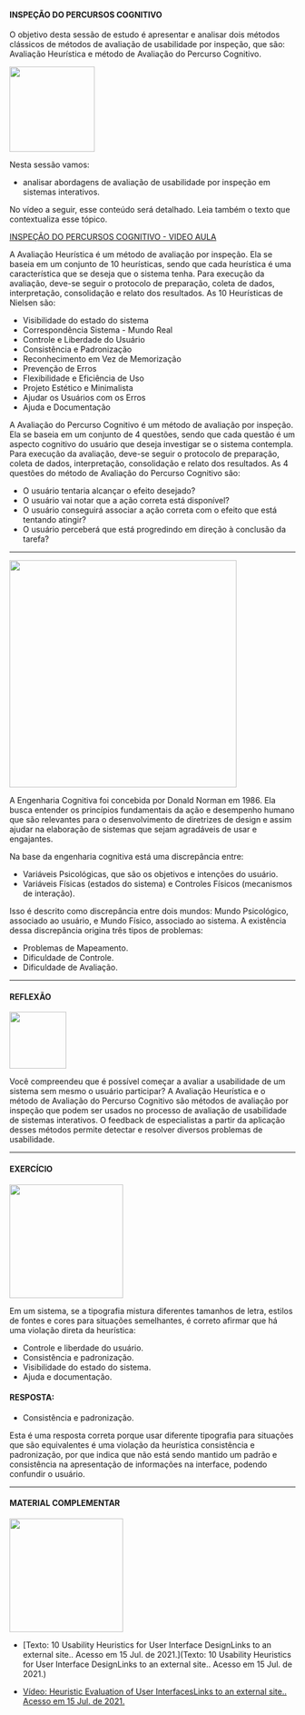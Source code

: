 
<h4>INSPEÇÃO DO PERCURSOS COGNITIVO</h4>

O objetivo desta sessão de estudo é apresentar e analisar dois métodos clássicos de métodos de avaliação de usabilidade por inspeção, que são: Avaliação Heurística e método de Avaliação do Percurso Cognitivo.

<img src="https://media.giphy.com/media/tZRAlE5aLS5BKDyjGI/giphy.gif" width="150"> 

Nesta sessão vamos:

- analisar  abordagens de avaliação de usabilidade por inspeção em sistemas interativos. 

No vídeo a seguir, esse conteúdo será detalhado. Leia também o texto que contextualiza esse tópico.

[INSPEÇÃO DO PERCURSOS COGNITIVO - VIDEO AULA]()

A Avaliação Heurística é um método de avaliação por inspeção. Ela se baseia em um conjunto de 10 heurísticas, sendo que cada heurística é uma característica que se deseja que o sistema tenha. Para execução da avaliação, deve-se seguir o protocolo de preparação, coleta de dados, interpretação, consolidação e relato dos resultados. As 10 Heurísticas de Nielsen são:

- Visibilidade do estado do sistema
- Correspondência Sistema - Mundo Real
- Controle e Liberdade do Usuário
- Consistência e Padronização
- Reconhecimento em Vez de Memorização
- Prevenção de Erros
- Flexibilidade e Eficiência de Uso
- Projeto Estético e Minimalista
- Ajudar os Usuários com os Erros
- Ajuda e Documentação

A Avaliação do Percurso Cognitivo é um método de avaliação por inspeção. Ela se baseia em um conjunto de 4 questões, sendo que cada questão é um aspecto cognitivo do usuário que deseja investigar se o sistema contempla. Para execução da avaliação, deve-se seguir o protocolo de preparação, coleta de dados, interpretação, consolidação e relato dos resultados. As 4 questões do método de Avaliação do Percurso Cognitivo são:

- O usuário tentaria alcançar o efeito desejado?
- O usuário vai notar que a ação correta está disponível?
- O usuário conseguirá associar a ação correta com o efeito que está tentando atingir?
- O usuário perceberá que está progredindo em direção à conclusão da tarefa?

---

<img src="https://media.giphy.com/media/v1.Y2lkPTc5MGI3NjExczZpMHp6N290cGc2NjkwMngycXhpZXRoNjM5bm9lanlucndoZzJsNyZlcD12MV9pbnRlcm5hbF9naWZfYnlfaWQmY3Q9cw/63jza7W5SkF8Low3TX/giphy.gif" width="400"> 

A Engenharia Cognitiva foi concebida por Donald Norman em 1986. Ela busca entender os princípios fundamentais da ação e desempenho humano que são relevantes para o desenvolvimento de diretrizes de design e assim ajudar na elaboração de sistemas que sejam agradáveis de usar e engajantes.

Na base da engenharia cognitiva está uma discrepância entre:

- Variáveis Psicológicas, que são os objetivos e intenções do usuário.
- Variáveis Físicas (estados do sistema) e Controles Físicos (mecanismos de interação).

Isso é descrito como discrepância entre dois mundos: Mundo Psicológico, associado ao usuário, e Mundo Físico, associado ao sistema. A existência dessa discrepância origina três tipos de problemas:

- Problemas de Mapeamento.
- Dificuldade de Controle.
- Dificuldade de Avaliação.

---

<h4>REFLEXÃO</h4>
<img src="https://media.giphy.com/media/DrooRfW7dRKal9e1SU/giphy.gif"width="100">

Você compreendeu que é possível começar a avaliar a usabilidade de um sistema sem mesmo o usuário participar? A Avaliação Heurística e o método de Avaliação do Percurso Cognitivo são métodos de avaliação por inspeção que podem ser usados no processo de avaliação de usabilidade de sistemas interativos. O feedback de especialistas a partir da aplicação desses métodos permite detectar e resolver diversos problemas de usabilidade.

---

<h4>EXERCÍCIO</h4>

<img src= "https://media.giphy.com/media/ENxx2erqOHckyqyDBK/giphy.gif" width="200" >

Em um sistema, se a tipografia mistura diferentes tamanhos de letra, estilos de fontes e cores para situações semelhantes, é correto afirmar que há uma violação direta da heurística:

- Controle e liberdade do usuário.
- Consistência e padronização.
- Visibilidade do estado do sistema.
- Ajuda e documentação.

<h4>RESPOSTA:</h4>

- Consistência e padronização.

Esta é uma resposta correta porque usar diferente tipografia para situações que são equivalentes é uma violação da heurística consistência e padronização, por que indica que não está sendo mantido um padrão e consistência na apresentação de informações na interface, podendo confundir o usuário.

---

<h4>MATERIAL COMPLEMENTAR</h4>

<img src= "https://media.giphy.com/media/v1.Y2lkPTc5MGI3NjExYjRkbnFodTRyeTN4YmxqZjQ4cGs1Mm5vbmZyZjA2dDRxbWducTZ3YSZlcD12MV9pbnRlcm5hbF9naWZfYnlfaWQmY3Q9cw/xhuy5rw9ZrB2jn8VFR/giphy.gif" width="200" >

- [Texto: 10 Usability Heuristics for User Interface DesignLinks to an external site.. Acesso em 15 Jul. de 2021.](Texto: 10 Usability Heuristics for User Interface DesignLinks to an external site.. Acesso em 15 Jul. de 2021.)

- [Vídeo: Heuristic Evaluation of User InterfacesLinks to an external site.. Acesso em 15 Jul. de 2021.](https://www.youtube.com/watch?v=6Bw0n6Jvwxk)



